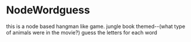 # NodeWordguess
this is a node based hangman like game.
jungle book themed--(what type of animals were in the movie?)
guess the letters for each word
